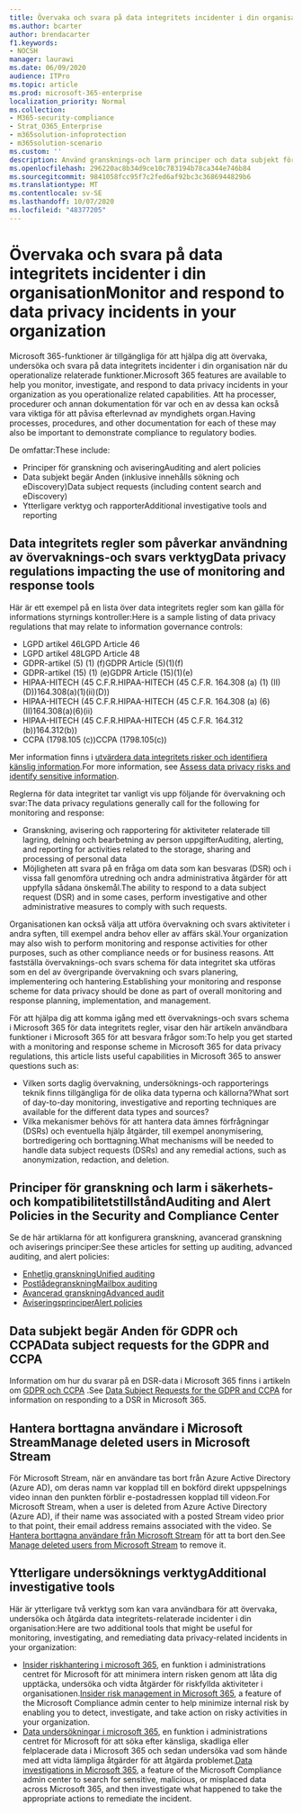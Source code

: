 ```yaml
---
title: Övervaka och svara på data integritets incidenter i din organisation
ms.author: bcarter
author: brendacarter
f1.keywords:
- NOCSH
manager: laurawi
ms.date: 06/09/2020
audience: ITPro
ms.topic: article
ms.prod: microsoft-365-enterprise
localization_priority: Normal
ms.collection:
- M365-security-compliance
- Strat_O365_Enterprise
- m365solution-infoprotection
- m365solution-scenario
ms.custom: ''
description: Använd gransknings-och larm principer och data subjekt förfrågningar för att övervaka och svara på frågor om person uppgifter.
ms.openlocfilehash: 296220ac8b34d9ce10c783194b78ca344e746b84
ms.sourcegitcommit: 9841058fcc95f7c2fed6af92bc3c3686944829b6
ms.translationtype: MT
ms.contentlocale: sv-SE
ms.lasthandoff: 10/07/2020
ms.locfileid: "48377205"
---
```

# <a name="monitor-and-respond-to-data-privacy-incidents-in-your-organization"></a><span data-ttu-id="e1c2d-103">Övervaka och svara på data integritets incidenter i din organisation</span><span class="sxs-lookup"><span data-stu-id="e1c2d-103">Monitor and respond to data privacy incidents in your organization</span></span>

<span data-ttu-id="e1c2d-104">Microsoft 365-funktioner är tillgängliga för att hjälpa dig att övervaka, undersöka och svara på data integritets incidenter i din organisation när du operationalize relaterade funktioner.</span><span class="sxs-lookup"><span data-stu-id="e1c2d-104">Microsoft 365 features are available to help you monitor, investigate, and respond to data privacy incidents in your organization as you operationalize related capabilities.</span></span> <span data-ttu-id="e1c2d-105">Att ha processer, procedurer och annan dokumentation för var och en av dessa kan också vara viktiga för att påvisa efterlevnad av myndighets organ.</span><span class="sxs-lookup"><span data-stu-id="e1c2d-105">Having processes, procedures, and other documentation for each of these may also be important to demonstrate compliance to regulatory bodies.</span></span>

<span data-ttu-id="e1c2d-106">De omfattar:</span><span class="sxs-lookup"><span data-stu-id="e1c2d-106">These include:</span></span> 

- <span data-ttu-id="e1c2d-107">Principer för granskning och avisering</span><span class="sxs-lookup"><span data-stu-id="e1c2d-107">Auditing and alert policies</span></span>
- <span data-ttu-id="e1c2d-108">Data subjekt begär Anden (inklusive innehålls sökning och eDiscovery)</span><span class="sxs-lookup"><span data-stu-id="e1c2d-108">Data subject requests (including content search and eDiscovery)</span></span>
- <span data-ttu-id="e1c2d-109">Ytterligare verktyg och rapporter</span><span class="sxs-lookup"><span data-stu-id="e1c2d-109">Additional investigative tools and reporting</span></span>

## <a name="data-privacy-regulations-impacting-the-use-of-monitoring-and-response-tools"></a><span data-ttu-id="e1c2d-110">Data integritets regler som påverkar användning av övervaknings-och svars verktyg</span><span class="sxs-lookup"><span data-stu-id="e1c2d-110">Data privacy regulations impacting the use of monitoring and response tools</span></span>

<span data-ttu-id="e1c2d-111">Här är ett exempel på en lista över data integritets regler som kan gälla för informations styrnings kontroller:</span><span class="sxs-lookup"><span data-stu-id="e1c2d-111">Here is a sample listing of data privacy regulations that may relate to information governance controls:</span></span>

- <span data-ttu-id="e1c2d-112">LGPD artikel 46</span><span class="sxs-lookup"><span data-stu-id="e1c2d-112">LGPD Article 46</span></span>
- <span data-ttu-id="e1c2d-113">LGPD artikel 48</span><span class="sxs-lookup"><span data-stu-id="e1c2d-113">LGPD Article 48</span></span>
- <span data-ttu-id="e1c2d-114">GDPR-artikel (5) (1) (f)</span><span class="sxs-lookup"><span data-stu-id="e1c2d-114">GDPR Article (5)(1)(f)</span></span>
- <span data-ttu-id="e1c2d-115">GDPR-artikel (15) (1) (e)</span><span class="sxs-lookup"><span data-stu-id="e1c2d-115">GDPR Article (15)(1)(e)</span></span>
- <span data-ttu-id="e1c2d-116">HIPAA-HITECH (45 C.F.R.</span><span class="sxs-lookup"><span data-stu-id="e1c2d-116">HIPAA-HITECH (45 C.F.R.</span></span> <span data-ttu-id="e1c2d-117">164.308 (a) (1) (II) (D))</span><span class="sxs-lookup"><span data-stu-id="e1c2d-117">164.308(a)(1)(ii)(D))</span></span>
- <span data-ttu-id="e1c2d-118">HIPAA-HITECH (45 C.F.R.</span><span class="sxs-lookup"><span data-stu-id="e1c2d-118">HIPAA-HITECH (45 C.F.R.</span></span> <span data-ttu-id="e1c2d-119">164.308 (a) (6) (II)</span><span class="sxs-lookup"><span data-stu-id="e1c2d-119">164.308(a)(6)(ii)</span></span>
- <span data-ttu-id="e1c2d-120">HIPAA-HITECH (45 C.F.R.</span><span class="sxs-lookup"><span data-stu-id="e1c2d-120">HIPAA-HITECH (45 C.F.R.</span></span> <span data-ttu-id="e1c2d-121">164.312 (b))</span><span class="sxs-lookup"><span data-stu-id="e1c2d-121">164.312(b))</span></span>
- <span data-ttu-id="e1c2d-122">CCPA (1798.105 (c))</span><span class="sxs-lookup"><span data-stu-id="e1c2d-122">CCPA (1798.105(c))</span></span>

<span data-ttu-id="e1c2d-123">Mer information finns i [utvärdera data integritets risker och identifiera känslig information](information-protection-deploy-assess.md).</span><span class="sxs-lookup"><span data-stu-id="e1c2d-123">For more information, see [Assess data privacy risks and identify sensitive information](information-protection-deploy-assess.md).</span></span>

<span data-ttu-id="e1c2d-124">Reglerna för data integritet tar vanligt vis upp följande för övervakning och svar:</span><span class="sxs-lookup"><span data-stu-id="e1c2d-124">The data privacy regulations generally call for the following for monitoring and response:</span></span>

- <span data-ttu-id="e1c2d-125">Granskning, avisering och rapportering för aktiviteter relaterade till lagring, delning och bearbetning av person uppgifter</span><span class="sxs-lookup"><span data-stu-id="e1c2d-125">Auditing, alerting, and reporting for activities related to the storage, sharing and processing of personal data</span></span>
- <span data-ttu-id="e1c2d-126">Möjligheten att svara på en fråga om data som kan besvaras (DSR) och i vissa fall genomföra utredning och andra administrativa åtgärder för att uppfylla sådana önskemål.</span><span class="sxs-lookup"><span data-stu-id="e1c2d-126">The ability to respond to a data subject request (DSR) and in some cases, perform investigative and other administrative measures to comply with such requests.</span></span>

<span data-ttu-id="e1c2d-127">Organisationen kan också välja att utföra övervakning och svars aktiviteter i andra syften, till exempel andra behov eller av affärs skäl.</span><span class="sxs-lookup"><span data-stu-id="e1c2d-127">Your organization may also wish to perform monitoring and response activities for other purposes, such as other compliance needs or for business reasons.</span></span> <span data-ttu-id="e1c2d-128">Att fastställa övervaknings-och svars schema för data integritet ska utföras som en del av övergripande övervakning och svars planering, implementering och hantering.</span><span class="sxs-lookup"><span data-stu-id="e1c2d-128">Establishing your monitoring and response scheme for data privacy should be done as part of overall monitoring and response planning, implementation, and management.</span></span>

<span data-ttu-id="e1c2d-129">För att hjälpa dig att komma igång med ett övervaknings-och svars schema i Microsoft 365 för data integritets regler, visar den här artikeln användbara funktioner i Microsoft 365 för att besvara frågor som:</span><span class="sxs-lookup"><span data-stu-id="e1c2d-129">To help you get started with a monitoring and response scheme in Microsoft 365 for data privacy regulations, this article lists useful capabilities in Microsoft 365 to answer questions such as:</span></span> 

- <span data-ttu-id="e1c2d-130">Vilken sorts daglig övervakning, undersöknings-och rapporterings teknik finns tillgängliga för de olika data typerna och källorna?</span><span class="sxs-lookup"><span data-stu-id="e1c2d-130">What sort of day-to-day monitoring, investigative and reporting techniques are available for the different data types and sources?</span></span>
- <span data-ttu-id="e1c2d-131">Vilka mekanismer behövs för att hantera data ämnes förfrågningar (DSRs) och eventuella hjälp åtgärder, till exempel anonymisering, bortredigering och borttagning.</span><span class="sxs-lookup"><span data-stu-id="e1c2d-131">What mechanisms will be needed to handle data subject requests (DSRs) and any remedial actions, such as anonymization, redaction, and deletion.</span></span>

## <a name="auditing-and-alert-policies-in-the-security-and-compliance-center"></a><span data-ttu-id="e1c2d-132">Principer för granskning och larm i säkerhets-och kompatibilitetstillstånd</span><span class="sxs-lookup"><span data-stu-id="e1c2d-132">Auditing and Alert Policies in the Security and Compliance Center</span></span>

<span data-ttu-id="e1c2d-133">Se de här artiklarna för att konfigurera granskning, avancerad granskning och aviserings principer:</span><span class="sxs-lookup"><span data-stu-id="e1c2d-133">See these articles for setting up auditing, advanced auditing, and alert policies:</span></span>

- [<span data-ttu-id="e1c2d-134">Enhetlig granskning</span><span class="sxs-lookup"><span data-stu-id="e1c2d-134">Unified auditing</span></span>](../compliance/search-the-audit-log-in-security-and-compliance.md)
- [<span data-ttu-id="e1c2d-135">Postlådegranskning</span><span class="sxs-lookup"><span data-stu-id="e1c2d-135">Mailbox auditing</span></span>](../compliance/enable-mailbox-auditing.md)
- [<span data-ttu-id="e1c2d-136">Avancerad granskning</span><span class="sxs-lookup"><span data-stu-id="e1c2d-136">Advanced audit</span></span>](../compliance/advanced-audit.md)
- [<span data-ttu-id="e1c2d-137">Aviseringsprinciper</span><span class="sxs-lookup"><span data-stu-id="e1c2d-137">Alert policies</span></span>](../compliance/alert-policies.md)

## <a name="data-subject-requests-for-the-gdpr-and-ccpa"></a><span data-ttu-id="e1c2d-138">Data subjekt begär Anden för GDPR och CCPA</span><span class="sxs-lookup"><span data-stu-id="e1c2d-138">Data subject requests for the GDPR and CCPA</span></span>

<span data-ttu-id="e1c2d-139">Information om hur du svarar på en DSR-data i Microsoft 365 finns i artikeln om [GDPR och CCPA](../compliance/gdpr-dsr-office365.md) .</span><span class="sxs-lookup"><span data-stu-id="e1c2d-139">See [Data Subject Requests for the GDPR and CCPA](../compliance/gdpr-dsr-office365.md) for information on responding to a DSR in Microsoft 365.</span></span>

## <a name="manage-deleted-users-in-microsoft-stream"></a><span data-ttu-id="e1c2d-140">Hantera borttagna användare i Microsoft Stream</span><span class="sxs-lookup"><span data-stu-id="e1c2d-140">Manage deleted users in Microsoft Stream</span></span>

<span data-ttu-id="e1c2d-141">För Microsoft Stream, när en användare tas bort från Azure Active Directory (Azure AD), om deras namn var kopplad till en bokförd direkt uppspelnings video innan den punkten förblir e-postadressen kopplad till videon.</span><span class="sxs-lookup"><span data-stu-id="e1c2d-141">For Microsoft Stream, when a user is deleted from Azure Active Directory (Azure AD), if their name was associated with a posted Stream video prior to that point, their email address remains associated with the video.</span></span> <span data-ttu-id="e1c2d-142">Se [Hantera borttagna användare från Microsoft Stream](https://docs.microsoft.com/stream/managing-deleted-users) för att ta bort den.</span><span class="sxs-lookup"><span data-stu-id="e1c2d-142">See [Manage deleted users from Microsoft Stream](https://docs.microsoft.com/stream/managing-deleted-users) to remove it.</span></span>

## <a name="additional-investigative-tools"></a><span data-ttu-id="e1c2d-143">Ytterligare undersöknings verktyg</span><span class="sxs-lookup"><span data-stu-id="e1c2d-143">Additional investigative tools</span></span>

<span data-ttu-id="e1c2d-144">Här är ytterligare två verktyg som kan vara användbara för att övervaka, undersöka och åtgärda data integritets-relaterade incidenter i din organisation:</span><span class="sxs-lookup"><span data-stu-id="e1c2d-144">Here are two additional tools that might be useful for monitoring, investigating, and remediating data privacy-related incidents in your organization:</span></span>

- <span data-ttu-id="e1c2d-145">[Insider riskhantering i microsoft 365](../compliance/insider-risk-management.md), en funktion i administrations centret för Microsoft för att minimera intern risken genom att låta dig upptäcka, undersöka och vidta åtgärder för riskfyllda aktiviteter i organisationen.</span><span class="sxs-lookup"><span data-stu-id="e1c2d-145">[Insider risk management in Microsoft 365](../compliance/insider-risk-management.md), a feature of the Microsoft Compliance admin center to help minimize internal risk by enabling you to detect, investigate, and take action on risky activities in your organization.</span></span>
- <span data-ttu-id="e1c2d-146">[Data undersökningar i microsoft 365](../compliance/overview-data-investigations.md), en funktion i administrations centret för Microsoft för att söka efter känsliga, skadliga eller felplacerade data i Microsoft 365 och sedan undersöka vad som hände med att vidta lämpliga åtgärder för att åtgärda problemet.</span><span class="sxs-lookup"><span data-stu-id="e1c2d-146">[Data investigations in Microsoft 365](../compliance/overview-data-investigations.md), a feature of the Microsoft Compliance admin center to search for sensitive, malicious, or misplaced data across Microsoft 365, and then investigate what happened to take the appropriate actions to remediate the incident.</span></span>
